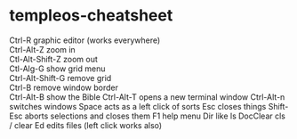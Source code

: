 # templeos-cheatsheet

Ctrl-R  graphic editor (works everywhere)  
Ctrl-Alt-Z  zoom in  
Ctl-Alt-Shift-Z  zoom out  
Ctl-Alg-G  show grid menu  
Ctrl-Alt-Shift-G  remove grid  
Ctrl-B  remove window border  
Ctrl-Alt-B  show the Bible
Ctrl-Alt-T  opens a new terminal window
Ctrl-Alt-n  switches windows
Space  acts as a left click of sorts
Esc  closes things
Shift-Esc  aborts selections and closes them
F1  help menu
Dir  like ls
DocClear  cls / clear
Ed  edits files (left click works also)
